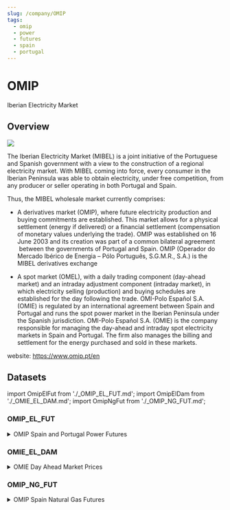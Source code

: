 ```yaml
---
slug: /company/OMIP
tags:
  - omip
  - power
  - futures
  - spain
  - portugal
---
```


OMIP
============================================================
Iberian Electricity Market 

## Overview

![](/img/data/omip.jpg)

The Iberian Electricity Market (MIBEL) is a joint initiative of the Portuguese and Spanish government with a view to the construction of a regional electricity market. With MIBEL coming into force, every consumer in the Iberian Peninsula was able to obtain electricity, under free competition, from any producer or seller operating in both Portugal and Spain.

Thus, the MIBEL wholesale market currently comprises:

*   A derivatives market (OMIP), where future electricity production and buying commitments are established. This market allows for a physical settlement (energy if delivered) or a financial settlement (compensation of monetary values underlying the trade). OMIP was established on 16 June 2003 and its creation was part of a common bilateral agreement  between the governments of Portugal and Spain. OMIP (Operador do Mercado Ibérico de Energia – Pólo Português, S.G.M.R., S.A.) is the MIBEL derivatives exchange
    
*   A spot market (OMEL), with a daily trading component (day-ahead market) and an intraday adjustment component (intraday market), in which electricity selling (production) and buying schedules are established for the day following the trade. OMI-Polo Español S.A. (OMIE) is regulated by an international agreement between Spain and Portugal and runs the spot power market in the Iberian Peninsula under the Spanish jurisdiction. OMI-Polo Español S.A. (OMIE) is the company responsible for managing the day-ahead and intraday spot electricity markets in Spain and Portugal. The firm also manages the billing and settlement for the energy purchased and sold in these markets.

website: https://www.omip.pt/en
    
## Datasets
import OmipElFut from './_OMIP_EL_FUT.md';
import OmipElDam from './_OMIE_EL_DAM.md';
import OmipNgFut from './_OMIP_NG_FUT.md';

### OMIP_EL_FUT
<details>
<summary>OMIP Spain and Portugal Power Futures</summary>
<OmipElFut />
</details>

### OMIE_EL_DAM
<details>
<summary>OMIE Day Ahead Market Prices</summary>
<OmipElDam />
</details>

### OMIP_NG_FUT
<details>
<summary>OMIP Spain Natural Gas Futures </summary>
<OmipNgFut />
</details>
